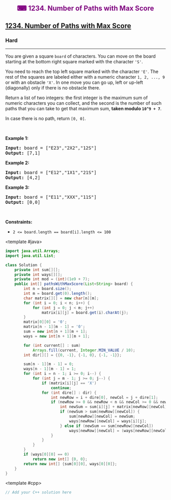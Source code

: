 <div align = "center">
<h style = "margin-bottom: 0px; margin-top: 0px; color : purple;" align = "center" class = "header">

## ⌨ 1234. Number of Paths with Max Score

</h>
</div>

<h2><a href="https://leetcode.com/problems/number-of-paths-with-max-score" target = "_blank">1234. Number of Paths with Max Score</a></h2><h3>Hard</h3><hr><p>You are given a square <code>board</code>&nbsp;of characters. You can move on the board starting at the bottom right square marked with the character&nbsp;<code>&#39;S&#39;</code>.</p>

<p>You need&nbsp;to reach the top left square marked with the character <code>&#39;E&#39;</code>. The rest of the squares are labeled either with a numeric character&nbsp;<code>1, 2, ..., 9</code> or with an obstacle <code>&#39;X&#39;</code>. In one move you can go up, left or up-left (diagonally) only if there is no obstacle there.</p>

<p>Return a list of two integers: the first integer is the maximum sum of numeric characters you can collect, and the second is the number of such paths that you can take to get that maximum sum, <strong>taken modulo <code>10^9 + 7</code></strong>.</p>

<p>In case there is no path, return&nbsp;<code>[0, 0]</code>.</p>

<p>&nbsp;</p>
<p><strong class="example">Example 1:</strong></p>
<pre><strong>Input:</strong> board = ["E23","2X2","12S"]
<strong>Output:</strong> [7,1]
</pre><p><strong class="example">Example 2:</strong></p>
<pre><strong>Input:</strong> board = ["E12","1X1","21S"]
<strong>Output:</strong> [4,2]
</pre><p><strong class="example">Example 3:</strong></p>
<pre><strong>Input:</strong> board = ["E11","XXX","11S"]
<strong>Output:</strong> [0,0]
</pre>
<p>&nbsp;</p>
<p><strong>Constraints:</strong></p>

<ul>
	<li><code>2 &lt;= board.length == board[i].length &lt;= 100</code></li>
</ul>

<CodeTabs :languages="[ { name: 'C++', slot: 'cpp' }, { name: 'Java', slot: 'java' } ]">

<template #java>

```java
import java.util.Arrays;
import java.util.List;

class Solution {
    private int sum[][];
    private int ways[][];
    private int mod = (int)(1e9 + 7);
    public int[] pathsWithMaxScore(List<String> board) {
        int n = board.size();
        int m = board.get(0).length();
        char matrix[][] = new char[n][m];
        for (int i = 0; i < n; i++) {
            for (int j = 0; j < m; j++)
                matrix[i][j] = board.get(i).charAt(j);
        }
        matrix[0][0] = '0';
        matrix[n - 1][m - 1] = '0';
        sum = new int[n + 1][m + 1];
        ways = new int[n + 1][m + 1];

        for (int current[] : sum)
            Arrays.fill(current, Integer.MIN_VALUE / 10);
        int dir[][] = {{0, -1}, {-1, 0}, {-1, -1}};

        sum[n - 1][m - 1] = 0;
        ways[n - 1][m - 1] = 1;
        for (int i = n - 1; i >= 0; i--) {
            for (int j = m - 1; j >= 0; j--) {
                if (matrix[i][j] == 'X')
                    continue;
                for (int dire[] : dir) {
                    int newRow = i + dire[0], newCol = j + dire[1];
                    if (newRow >= 0 && newRow < n && newCol >= 0 && newCol < m && matrix[newRow][newCol] != 'X') {
                        int newSum = sum[i][j] + matrix[newRow][newCol] - '0';
                        if (newSum > sum[newRow][newCol]) {
                            sum[newRow][newCol] = newSum;
                            ways[newRow][newCol] = ways[i][j];
                        } else if (newSum == sum[newRow][newCol])
                            ways[newRow][newCol] = (ways[newRow][newCol] + ways[i][j]) % mod;
                    }
                }
            }
        }
        if (ways[0][0] == 0)
            return new int[] {0, 0};
        return new int[] {sum[0][0], ways[0][0]};
    }
}
```

</template>

<template #cpp>

```cpp
// Add your C++ solution here
```

</template>

</CodeTabs>
